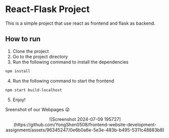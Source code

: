 # React-Flask Project
This is a simple project that use react as frontend and flask as backend.

## How to run
1. Clone the project
2. Go to the project directory
3. Run the following command to install the dependencies
```bash
npm install
```
4. Run the following command to start the frontend
```bash
npm start build-localhost
```
5. Enjoy!


Sreenshot of our Webpages 😜

<div align="center">
  ![Screenshot 2024-07-09 195727](https://github.com/YongShen0508/frontend-website-development-assignment/assets/96345247/0e6b0a6e-5e3e-483b-b495-5311c48883b8)

</div>
